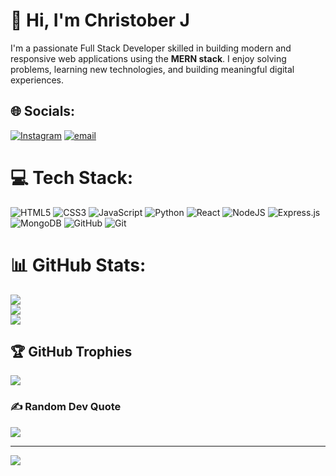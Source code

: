 # 👋 Hi, I'm Christober J
I'm a passionate Full Stack Developer skilled in building modern and responsive web applications using the **MERN stack**. I enjoy solving problems, learning new technologies, and building meaningful digital experiences.

## 🌐 Socials:
[![Instagram](https://img.shields.io/badge/Instagram-%23E4405F.svg?logo=Instagram&logoColor=white)](https://instagram.com/[![Instagram](https://img.shields.io/badge/Instagram-%23E4405F.svg?logo=Instagram&logoColor=white)](https://www.instagram.com/christo_pher25j/)) [![email](https://img.shields.io/badge/Email-D14836?logo=gmail&logoColor=white)](mailto:jchristo2002@gmail.com) 

# 💻 Tech Stack:
![HTML5](https://img.shields.io/badge/html5-%23E34F26.svg?style=for-the-badge&logo=html5&logoColor=white) ![CSS3](https://img.shields.io/badge/css3-%231572B6.svg?style=for-the-badge&logo=css3&logoColor=white) ![JavaScript](https://img.shields.io/badge/javascript-%23323330.svg?style=for-the-badge&logo=javascript&logoColor=%23F7DF1E) ![Python](https://img.shields.io/badge/python-3670A0?style=for-the-badge&logo=python&logoColor=ffdd54) ![React](https://img.shields.io/badge/react-%2320232a.svg?style=for-the-badge&logo=react&logoColor=%2361DAFB) ![NodeJS](https://img.shields.io/badge/node.js-6DA55F?style=for-the-badge&logo=node.js&logoColor=white) ![Express.js](https://img.shields.io/badge/express.js-%23404d59.svg?style=for-the-badge&logo=express&logoColor=%2361DAFB) ![MongoDB](https://img.shields.io/badge/MongoDB-%234ea94b.svg?style=for-the-badge&logo=mongodb&logoColor=white) ![GitHub](https://img.shields.io/badge/github-%23121011.svg?style=for-the-badge&logo=github&logoColor=white) ![Git](https://img.shields.io/badge/git-%23F05033.svg?style=for-the-badge&logo=git&logoColor=white)
# 📊 GitHub Stats:
![](https://github-readme-stats.vercel.app/api?username=christopherCJ25&theme=github_dark&hide_border=false&include_all_commits=false&count_private=false)<br/>
![](https://nirzak-streak-stats.vercel.app/?user=christopherCJ25&theme=github_dark&hide_border=false)<br/>
![](https://github-readme-stats.vercel.app/api/top-langs/?username=christopherCJ25&theme=github_dark&hide_border=false&include_all_commits=false&count_private=false&layout=compact)

## 🏆 GitHub Trophies
![](https://github-profile-trophy.vercel.app/?username=christopherCJ25&theme=radical&no-frame=false&no-bg=true&margin-w=4)

### ✍️ Random Dev Quote
![](https://quotes-github-readme.vercel.app/api?type=horizontal&theme=radical)

---
[![](https://visitcount.itsvg.in/api?id=christopherCJ25&icon=0&color=0)](https://visitcount.itsvg.in)

<!-- Proudly created with GPRM ( https://gprm.itsvg.in ) -->
